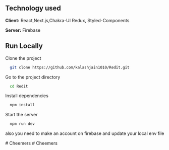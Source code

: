 


## Technology used

**Client:** React,Next.js,Chakra-UI Redux, Styled-Components

**Server:** Firebase


## Run Locally

Clone the project

```bash
  git clone https://github.com/kalashjain1010/Redit.git
```

Go to the project directory

```bash
  cd Redit
```

Install dependencies

```bash
  npm install
```

Start the server

```bash
  npm run dev
```

also you need to make an account on firebase and update your local env file

#   C h e e m e r s  
 #   C h e e m e r s  
 